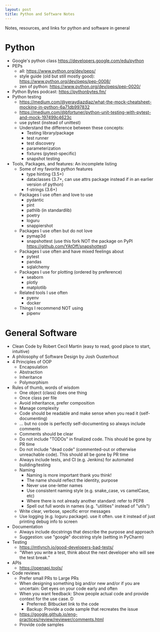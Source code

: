 ```yaml
---
layout: post
title: Python and Software Notes 
---
```


Notes, resources, and links for python and software in general


# Python
* Google's python class https://developers.google.com/edu/python
* PEPs
    * all: https://www.python.org/dev/peps/
    * style guide (old but still mostly good): https://www.python.org/dev/peps/pep-0008/
    * zen of python: https://www.python.org/dev/peps/pep-0020/
* Python Bytes podcast: https://pythonbytes.fm/
* Python testing
    * https://medium.com/@yeraydiazdiaz/what-the-mock-cheatsheet-mocking-in-python-6a71db997832
    * https://medium.com/@bfortuner/python-unit-testing-with-pytest-and-mock-197499c4623c
    * use pytest (instead of unittest)
    * Understand the difference between these concepts:
        * Testing library/package
        * test runner
        * test discovery
        * parameterization
        * fixtures (pytest-specific)
        * snapshot testing
* Tools, Packages, and features: An incomplete listing
    * Some of my favorite python features
        * type hinting (3.5+)
        * dataclasses (3.7+, can use attrs package instead if in an earlier version of python)
        * f-strings (3.6+)
    * Packages I use often and love to use
        * pydantic
        * pint
        * pathlib (in standardlib)
        * poetry
        * loguru
        * snappiershot
    * Packages I use often but do not love
        * pymap3d
        * snapshottest (use this fork NOT the package on PyPI https://github.com/YAtOff/snapshottest)
    * Packages I use often and have mixed feelings about
        * pytest
        * pandas
        * sqlalchemy
    * Packages I use for plotting (ordered by preference)
        * seaborn
        * plotly
        * matplotlib
    * Related tools I use often
        * pyenv
        * docker
    * Things I recommend NOT using
        * pipenv

# General Software
* Clean Code by Robert Cecil Martin (easy to read, good place to start, intuitive)
* A philosophy of Software Design by Josh Ousterhout
* 4 Principles of OOP
    * Encapsulation
    * Abstraction
    * Inheritance
    * Polymorphism
* Rules of thumb, words of wisdom
    * One object (class) does one thing
    * Once class per file
    * Avoid inheritance, prefer composition
    * Manage complexity
    * Code should be readable and make sense when you read it (self-documenting)
    * ... but no code is perfectly self-documenting so always include comments
    * Comments should be clear
    * Do not include "TODOs" in finalized code. This should be gone by PR time
    * Do not include "dead code" (commented-out or otherwise unreachable code). This should all be gone by PR time
    * Always include tests, and CI (e.g. Jenkins) for automated building/testing
    * Naming
        * Naming is more important thank you think!
        * The name should reflect the identity, purpose
        * Never use one-letter names
        * Use consistent naming style (e.g. snake_case, vs camelCase, etc)
        * Where there is not already another standard: refer to PEP8
        * Spell out full words in names (e.g. "utilities" instead of "utils")
    * Write clear, verbose, specific error messages
    * Use logging (e.g. loguru package). use it often. use it instead of just printing debug info to screen
* Documentation
    * Always include docstrings that describe the purpose and approach
    * Suggestion: use "google" docstring style (setting in PyCharm)
* Testing
    * https://mtlynch.io/good-developers-bad-tests/
    * "When you write a test, think about the next developer who will see the test break."
* APIs
    * https://openapi.tools/
* Code reviews
    * Prefer small PRs to Large PRs
    * When designing something big and/or new and/or if you are uncertain: Get eyes on your code early and often
    * When you want feedback: Show people actual code and provide context for the use case. D
        * Preferred: Bitbucket link to the code
        * Backup: Provide a code sample that recreates the issue
    * https://google.github.io/eng-practices/review/reviewer/comments.html
    * Provide code samples

